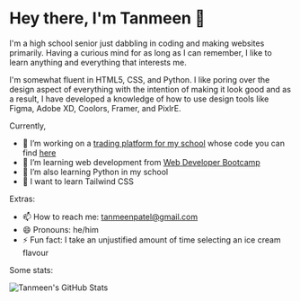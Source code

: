 # Hey there, I'm Tanmeen 👋

I'm a high school senior just dabbling in coding and making websites primarily. Having a curious mind for as long as I can remember, I like to learn anything and everything that interests me.

I'm somewhat fluent in HTML5, CSS, and Python. I like poring over the design aspect of everything with the intention of making it look good and as a result, I have developed a knowledge of how to use design tools like Figma, Adobe XD, Coolors, Framer, and PixlrE. 

Currently,
- 🔭 I’m working on a [trading platform for my school](https://dps-trading-platform.vercel.app/) whose code you can find [here](https://github.com/TanmeenPatel/DPS-Trading-Platform)
- 🌱 I’m learning web development from [Web Developer Bootcamp](https://www.udemy.com/course/the-web-developer-bootcamp/)
- 🌱 I’m also learning Python in my school
- 🤔 I want to learn Tailwind CSS

Extras:
- 📫 How to reach me: tanmeenpatel@gmail.com
- 😄 Pronouns: he/him
- ⚡ Fun fact: I take an unjustified amount of time selecting an ice cream flavour

Some stats:

![Tanmeen's GitHub Stats](https://github-readme-stats.vercel.app/api?username=tanmeenpatel&theme=dark&show_icons=true)
